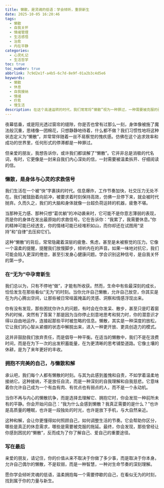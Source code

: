 ```yaml
---
title: 懒散，是灵魂的低语：学会倾听，重获新生
date: 2025-10-05 16:20:46
tags:
  - 懒散
  - 自我关怀
  - 情绪管理
  - 生活感悟
  - 治愈
  - 内在平静
categories:
  - 心灵札记
  - 生活哲学
toc: true
toc_number: true
abbrlink: 7c9d2e1f-a4b5-6c7d-8e9f-01a2b3c4d5e6
keywords:
  - 懒散
  - 休息
  - 自我接纳
  - 情绪
  - 疗愈
  - 慢生活
description: 在这个高速运转的时代，我们常常将“懒散”视为一种罪过，一种需要被克服的弱点。然而，你有没有想过，那些看似无所事事的时刻，或许正是我们内心深处在发出求救的信号，是灵魂在低语，渴望被温柔地倾听和理解？本文将带你重新审视懒散，学会拥抱它，从中汲取力量，找到真正的平静与新生。
---
```


夜幕低垂，或是阳光透过窗帘的缝隙，你是否也曾有过那么一刻，身体像被施了魔法般沉重，思绪像一团棉花，只想静静地待着，什么都不做？我们习惯性地将这种状态定义为“懒散”，并常常伴随着一丝不易察觉的愧疚感。仿佛在这个追求效率和成功的世界里，任何形式的停滞都是一种罪过。

但亲爱的朋友，我想告诉你，或许我们都误解了“懒散”。它并非总是消极的代名词，有时，它更像是一封来自我们内心深处的信，一封需要被温柔拆开、仔细阅读的信。

### 懒散，是身体与心灵的求救信号

我们生活在一个被“快”字裹挟的时代。信息爆炸，工作节奏加快，社交压力无处不在。我们被鼓励着向前冲，被要求着时刻保持高效，仿佛一旦停下来，就会被时代抛弃。久而久之，我们的大脑和身体就像一台超负荷运转的机器，疲惫不堪。

当那种无力感、那种只想“葛优躺”的冲动袭来时，它可能不是你意志薄弱的表现，而是你的身体在发出最原始的求救信号。它在告诉你：“我累了，我需要休息。”你的精神可能已经透支，你的情绪可能已经堆积如山，而你却还在试图用“坚持”和“自律”去压抑它们。

这种“懒散”的背后，常常隐藏着深层的疲惫、焦虑，甚至是未被察觉的压力。它像一个温柔的提醒，提醒我们放慢脚步，倾听内在的声音。如果一味地对抗它，我们可能会陷入更深的倦怠，甚至引发身心健康问题。学会识别这种信号，是自我关怀的第一步。

### 在“无为”中孕育新生

我们总以为，只有不停地“做”，才能有所收获。然而，生命中有些最深刻的成长，恰恰发生在那些看似“无为”的时刻。当你允许自己懒散，允许自己放空，你其实是在为内心腾出空间，让那些被日常喧嚣掩盖的灵感、洞察和情感浮现出来。

你有没有发现，那些困扰你许久的问题，有时会在你发呆、散步，甚至只是盯着窗外的时候，突然有了答案？那是因为当你停止刻意地思考和努力时，你的潜意识才得以自由地运作，连接起那些平时被忽略的信息。懒散，其实是一种深度的放松，它让我们的心智从紧绷的状态中解脱出来，进入一种更开放、更具创造力的模式。

这并非鼓励我们放弃责任，而是倡导一种平衡。在适当的懒散中，我们不是在浪费时间，而是在为下一次的出发积蓄能量，在为更清晰的思考铺垫道路。它像土壤的休耕，是为了来年更好的丰收。

### 拥抱不完美的自己，与懒散和解

承认吧，我们每个人都有懒散的时刻。与其为此感到羞愧和自责，不如学着温柔地接纳它。这种接纳，不是放任自流，而是一种深刻的自我理解和自我慈悲。它意味着你允许自己成为一个有血有肉、有优点也有弱点的人，而不是一个永动机。

当你不再与内心的懒散抗争，而是选择去理解它、拥抱它时，你会发现一种前所未有的平静。你会开始问自己：“我为什么会感到懒散？我真正需要的是什么？”也许是高质量的睡眠，也许是一段独处的时光，也许是放下手机，与大自然亲近。

这种和解，会让你更懂得如何照顾自己，如何调整生活的节奏。它会帮助你区分，哪些是真正的休息需求，哪些是需要被克服的拖延。最终，你会发现，那些曾经让你感到困扰的“懒散”，反而成为了你了解自己、爱自己的重要途径。

### 写在最后

亲爱的朋友，请记住，你的价值从来不取决于你做了多少事，而是取决于你本身。允许自己偶尔的懒散，不是软弱，而是一种智慧，一种对生命节奏的深刻理解。

愿你学会倾听灵魂的低语，温柔拥抱每一个需要停歇的自己，在看似无为的时刻，找到属于你的力量与新生。